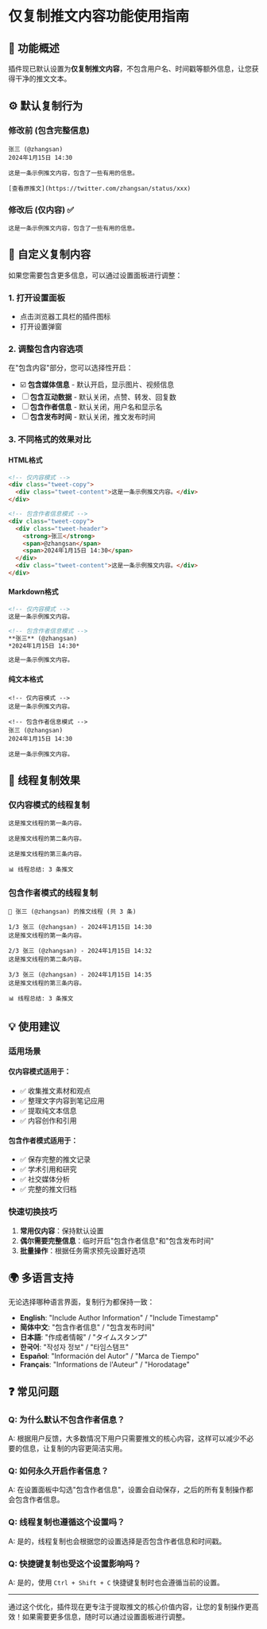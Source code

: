 # 仅复制推文内容功能使用指南

## 🎯 功能概述

插件现已默认设置为**仅复制推文内容**，不包含用户名、时间戳等额外信息，让您获得干净的推文文本。

## ⚙️ 默认复制行为

### 修改前 (包含完整信息)
```
张三 (@zhangsan)
2024年1月15日 14:30

这是一条示例推文内容，包含了一些有用的信息。

[查看原推文](https://twitter.com/zhangsan/status/xxx)
```

### 修改后 (仅内容) ✅
```
这是一条示例推文内容，包含了一些有用的信息。
```

## 🔧 自定义复制内容

如果您需要包含更多信息，可以通过设置面板进行调整：

### 1. 打开设置面板
- 点击浏览器工具栏的插件图标
- 打开设置弹窗

### 2. 调整包含内容选项
在"包含内容"部分，您可以选择性开启：

- ☑️ **包含媒体信息** - 默认开启，显示图片、视频信息
- ☐ **包含互动数据** - 默认关闭，点赞、转发、回复数
- ☐ **包含作者信息** - 默认关闭，用户名和显示名
- ☐ **包含发布时间** - 默认关闭，推文发布时间

### 3. 不同格式的效果对比

#### HTML格式
```html
<!-- 仅内容模式 -->
<div class="tweet-copy">
  <div class="tweet-content">这是一条示例推文内容。</div>
</div>

<!-- 包含作者信息模式 -->
<div class="tweet-copy">
  <div class="tweet-header">
    <strong>张三</strong>
    <span>@zhangsan</span>
    <span>2024年1月15日 14:30</span>
  </div>
  <div class="tweet-content">这是一条示例推文内容。</div>
</div>
```

#### Markdown格式
```markdown
<!-- 仅内容模式 -->
这是一条示例推文内容。

<!-- 包含作者信息模式 -->
**张三** (@zhangsan)
*2024年1月15日 14:30*

这是一条示例推文内容。
```

#### 纯文本格式
```text
<!-- 仅内容模式 -->
这是一条示例推文内容。

<!-- 包含作者信息模式 -->
张三 (@zhangsan)
2024年1月15日 14:30

这是一条示例推文内容。
```

## 🧵 线程复制效果

### 仅内容模式的线程复制
```
这是推文线程的第一条内容。

这是推文线程的第二条内容。

这是推文线程的第三条内容。

📊 线程总结: 3 条推文
```

### 包含作者模式的线程复制
```
🧵 张三 (@zhangsan) 的推文线程 (共 3 条)

1/3 张三 (@zhangsan) - 2024年1月15日 14:30
这是推文线程的第一条内容。

2/3 张三 (@zhangsan) - 2024年1月15日 14:32
这是推文线程的第二条内容。

3/3 张三 (@zhangsan) - 2024年1月15日 14:35
这是推文线程的第三条内容。

📊 线程总结: 3 条推文
```

## 💡 使用建议

### 适用场景

#### 仅内容模式适用于：
- ✅ 收集推文素材和观点
- ✅ 整理文字内容到笔记应用
- ✅ 提取纯文本信息
- ✅ 内容创作和引用

#### 包含作者模式适用于：
- ✅ 保存完整的推文记录
- ✅ 学术引用和研究
- ✅ 社交媒体分析
- ✅ 完整的推文归档

### 快速切换技巧
1. **常用仅内容**：保持默认设置
2. **偶尔需要完整信息**：临时开启"包含作者信息"和"包含发布时间"
3. **批量操作**：根据任务需求预先设置好选项

## 🌍 多语言支持

无论选择哪种语言界面，复制行为都保持一致：

- **English**: "Include Author Information" / "Include Timestamp"
- **简体中文**: "包含作者信息" / "包含发布时间"  
- **日本語**: "作成者情報" / "タイムスタンプ"
- **한국어**: "작성자 정보" / "타임스탬프"
- **Español**: "Información del Autor" / "Marca de Tiempo"
- **Français**: "Informations de l'Auteur" / "Horodatage"

## ❓ 常见问题

### Q: 为什么默认不包含作者信息？
A: 根据用户反馈，大多数情况下用户只需要推文的核心内容，这样可以减少不必要的信息，让复制的内容更简洁实用。

### Q: 如何永久开启作者信息？
A: 在设置面板中勾选"包含作者信息"，设置会自动保存，之后的所有复制操作都会包含作者信息。

### Q: 线程复制也遵循这个设置吗？
A: 是的，线程复制也会根据您的设置选择是否包含作者信息和时间戳。

### Q: 快捷键复制也受这个设置影响吗？
A: 是的，使用 `Ctrl + Shift + C` 快捷键复制时也会遵循当前的设置。

---

通过这个优化，插件现在更专注于提取推文的核心价值内容，让您的复制操作更高效！如果需要更多信息，随时可以通过设置面板进行调整。 